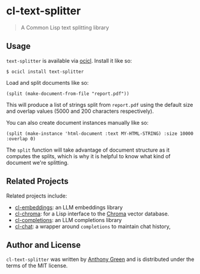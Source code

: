 # cl-text-splitter
> A Common Lisp text splitting library

Usage
------

`text-splitter` is available via [ocicl](https://github.com/ocicl/ocicl).  Install it like so:
```
$ ocicl install text-splitter
```

Load and split documents like so:
```
(split (make-document-from-file "report.pdf"))
```
This will produce a list of strings split from `report.pdf` using the default size and overlap values (5000 and 200 characters respectively).

You can also create document instances manually like so:
```
(split (make-instance 'html-document :text MY-HTML-STRING) :size 10000 :overlap 0)
```

The `split` function will take advantage of document structure as it
computes the splits, which is why it is helpful to know what kind of
document we're splitting.

Related Projects
-----------------

Related projects include:
* [cl-embeddings](https://github.com/atgreen/cl-embeddings): an LLM embeddings library
* [cl-chroma](https://github.com/atgreen/cl-chroma): for a Lisp interface to the [Chroma](https://www.trychroma.com/) vector database.
* [cl-completions](https://github.com/atgreen/cl-completions): an LLM completions library
* [cl-chat](https://github.com/atgreen/cl-chat): a wrapper around `completions` to maintain chat history,

Author and License
-------------------

``cl-text-splitter`` was written by [Anthony
Green](https://github.com/atgreen) and is distributed under the terms
of the MIT license.
